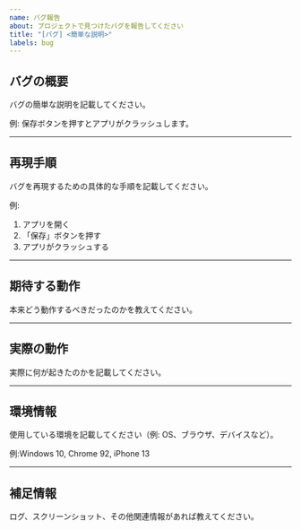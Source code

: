 ```yaml
---
name: バグ報告
about: プロジェクトで見つけたバグを報告してください
title: "[バグ] <簡単な説明>"
labels: bug
---
```


## バグの概要

バグの簡単な説明を記載してください。

例: 保存ボタンを押すとアプリがクラッシュします。

---

## 再現手順

バグを再現するための具体的な手順を記載してください。

例:

1. アプリを開く
2. 「保存」ボタンを押す
3. アプリがクラッシュする

---

## 期待する動作

本来どう動作するべきだったのかを教えてください。

---

## 実際の動作

実際に何が起きたのかを記載してください。

---

## 環境情報

使用している環境を記載してください（例: OS、ブラウザ、デバイスなど）。

例:Windows 10, Chrome 92, iPhone 13

---

## 補足情報

ログ、スクリーンショット、その他関連情報があれば教えてください。
